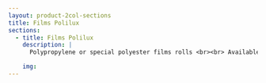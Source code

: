 ```yaml
---
layout: product-2col-sections
title: Films Polilux
sections:
  - title: Films Polilux
    description: |
      Polypropylene or special polyester films rolls <br><br> Available width MM 1500 – MM 1600 – MM 1800 <br><br> Thickness: 35 microns – 50 microns - 75 microns

    img:
---
```

